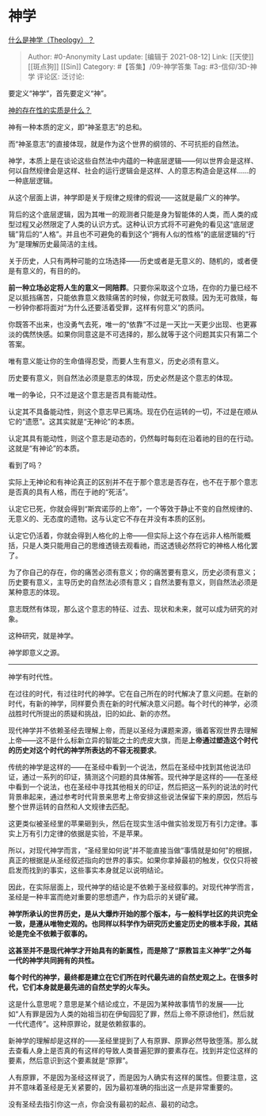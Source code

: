 # 神学
[什么是神学（Theology）？](https://www.zhihu.com/question/22890018/answer/1213887662)

> Author:  #0-Anonymity
> Last update: [编辑于 2021-08-12]
> Link: [[天使]] [[斑点狗]] [[Sin]]
> Category: #【答集】/09-神学答集
> Tag: #3-信仰/3D-神学
> 评论区:
> 泛讨论:

要定义“神学”，首先要定义“神”。

[神的存在性的实质是什么？](https://www.zhihu.com/question/21446833/answer/545409161)

神有一种本质的定义，即“神圣意志”的总和。

而“神圣意志”的直接体现，就是作为这个世界的纲领的、不可抗拒的自然法。

神学，本质上是在谈论这些自然法中内蕴的一种底层逻辑——何以世界会是这样、何以自然规律会是这样、社会的运行逻辑会是这样、人的意志构造会是这样……的一种底层逻辑。

从这个层面上讲，神学即是关于规律之规律的假说——这就是最广义的神学。

背后的这个底层逻辑，因为其唯一的观测者只能是身为智能体的人类，而人类的成型过程又必然限定了人类的认识方式。这种认识方式将不可避免的看见这“底层逻辑”背后的“人格”。并且也不可避免的看到这个“拥有人似的性格”的底层逻辑的“行为”是理解历史最简洁的主线。

关于历史，人只有两种可能的立场选择——历史或者是无意义的、随机的，或者便是有意义的，有目的的。

**前一种立场必定将人生的意义一同陪葬**。只要你采取这个立场，在你的力量已经不足以抵挡痛苦，只能依靠意义救赎痛苦的时候，你就无可救赎。因为无可救赎，每一秒钟你都将面对“为什么还要活着受罪，这样有何意义”的质问。

你既答不出来，也没勇气去死，唯一的“依靠”不过是一天比一天更少出现、也更寡淡的偶然快感。如果你同意这是不可选择的，那么就等于这个问题其实只有第二个答案。

唯有意义能让你的生命值得忍受，而要人生有意义，历史必须有意义。

历史要有意义，则自然法必须是意志的体现，历史必然是这个意志的体现。

唯一的争论，只不过是这个意志是否具有能动性。

认定其不具备能动性，则这个意志早已离场。现在仍在运转的一切，不过是在顺从它的“遗愿”。这其实就是“无神论”的本质。

认定其具有能动性，则这个意志是动态的，仍然每时每刻在沿着祂的目的在行动。这就是“有神论”的本质。

看到了吗？

实际上无神论和有神论真正的区别并不在于那个意志是否存在，也不在于那个意志是否真的具有人格，而在于祂的“死活”。

认定它已死，你就会得到“斯宾诺莎的上帝”，一个等效于静止不变的自然规律的、无意义的、无态度的遗物。这与认定它不存在并没有本质的区别。

认定它仍活着，你就会得到人格化的上帝——但实际上这个存在远非人格所能概括，只是人类只能用自己的思维透镜去观看祂，而这透镜必然将它的神格人格化罢了。

为了你自己的存在，你的痛苦必须有意义；你的痛苦要有意义，历史必须有意义；历史要有意义，主导历史的自然法必须有意义；自然法要有意义，则自然法必须是某种意志的体现。

意志既然有体现，那么这个意志的特征、过去、现状和未来，就可以成为研究的对象。

这种研究，就是神学。

神学即意义之源。

---

神学有时代性。

在过往的时代，有过往时代的神学。它在自己所在的时代解决了意义问题。在新的时代，有新的神学，同样要负责在新的时代解决意义问题。每个时代的神学，必须战胜时代所提出的质疑和挑战，旧的如此、新的亦然。

现代神学并不依赖圣经去理解上帝，而是以圣经为课题来源，循着客观世界去理解上帝——这不是什么标新立异的智能之士的虎皮大旗，而是**上帝通过塑造这个时代的历史对这个时代的神学所表达的不容无视要求**。

传统的神学是这样的——在圣经中看到一个说法，然后在圣经中找到其他说法印证，通过一系列的印证，猜测这个问题的具体解答。现代神学是这样的——在圣经中看到一个说法，也在圣经中寻找其他相关的印证，然后把这一系列的说法的时代背景串起来，通过参考时代背景来思考上帝安排这些说法保留下来的原因，然后与整个世界运转的自然和人文规律去匹配。

这更类似被圣经里的苹果砸到头，然后在现实生活中做实验发现万有引力定律。事实上万有引力定律的依据是实验，不是苹果。

所以，对现代神学而言，“圣经里如何说”并不能直接当做“事情就是如何”的根据，真正的根据是从圣经叙述指向的世界的事实。如果你拿掉最初的触发，仅仅只将被启发而找到的事实，这些事实本身就足以说明结论。

因此，在实际层面上，现代神学的结论是不依赖于圣经叙事的。对现代神学而言，圣经是一种丰富而绝对重要的思想遗产，作为启示的关键矿藏。

**神学所承认的世界历史，是从大爆炸开始的那个版本，与一般科学社区的共识完全一致，是遵从唯物史观的。也同样以科学作为研究历史鉴定历史的根本手段，其结论是完全不依赖于叙事的。**

**这甚至并不是现代神学才开始具有的新属性，而是除了“原教旨主义神学”之外每一代的神学共同拥有的共性。**

**每个时代的神学，最终都是建立在它们所在时代最先进的自然史观之上。在很多时代，它们本身就是最先进的自然史学的火车头。**

这是什么意思呢？意思是某个结论成立，不是因为某种故事情节的发展——比如“人有罪是因为人类的始祖当初在伊甸园犯了罪，然后上帝不原谅他们，然后就一代代遗传”。这种原罪论，就是依赖叙事的。

新神学的理解却是这样的——圣经里提到了人有原罪、原罪必然导致堕落。那么就去查看人身上是否真的有这样的导致人类普遍犯罪的要素存在。找到并定位这样的要素，然后意识到这个要素就是“原罪”。

人有原罪，不是因为圣经这样说了，而是因为人确实有这样的属性。但要注意，这并不意味着圣经是无关紧要的，因为最初准确的指出这一点是非常重要的。

没有圣经去指引你这一点，你会没有最初的起点、最初的动念。
